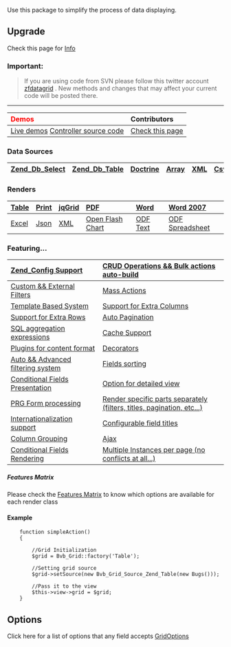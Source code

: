 Use this package to simplify the process of data displaying.

## Upgrade ##
Check this page for [Info](Upgrade.md)


### **Important:** ###
> If you are using code from SVN please follow this twitter account [zfdatagrid](http://twitter.com/zfdatagrid) . New methods and changes that may affect your current code will be posted there.


---


|<font color='red'><strong>Demos</strong></font>|Contributors|
|:----------------------------------------------|:-----------|
|[Live demos](http://zfdatagrid.com/grid/) [Controller source code](http://zfdatagrid.com/grid/default/site/code)|[Check this page](Contributors.md)|





### Data Sources ###
|[Zend\_Db\_Select](Bvb_Grid_Source.md)|[Zend\_Db\_Table](Bvb_Grid_Source.md)|[Doctrine](Bvb_Grid_Source.md)|[Array](Bvb_Grid_Source.md)|[XML](Bvb_Grid_Source.md)|[Csv](Bvb_Grid_Source.md)|[Json](Bvb_Grid_Source.md)|
|:-------------------------------------|:------------------------------------|:-----------------------------|:--------------------------|:------------------------|:------------------------|:-------------------------|


### Renders ###
|[Table](Bvb_Grid_Deploy.md)|[Print](Bvb_Grid_Deploy.md)|[jqGrid](Bvb_Grid_Deploy_JqGrid.md)|[PDF](Bvb_Grid_Deploy.md)|[Word](Bvb_Grid_Deploy.md)|[Word 2007](Bvb_Grid_Deploy.md)|
|:--------------------------|:--------------------------|:----------------------------------|:------------------------|:-------------------------|:------------------------------|
|[Excel](Bvb_Grid_Deploy.md)|[Json](Bvb_Grid_Deploy.md) |[XML](Bvb_Grid_Deploy.md)          |[Open Flash Chart](Bvb_Grid_Deploy.md)|[ODF Text](Bvb_Grid_Deploy.md)|[ODF Spreadsheet](Bvb_Grid_Deploy.md)|

### Featuring... ###
|[Zend\_Config Support](Zend_Config_Support.md)|[CRUD Operations && Bulk actions auto-build](CRUD.md)|
|:---------------------------------------------|:----------------------------------------------------|
|[Custom && External Filters](Custom_Filters.md) |[Mass Actions](Mass_Actions.md)                      |
|[Template Based System](Templates.md)         |[Support for Extra Columns](Extra_Columns.md)        |
|[Support for Extra Rows](Extra_Rows.md)       |[Auto Pagination](Pagination.md)                     |
|[SQL aggregation expressions](SqlExpressions.md)|[Cache Support](Cache.md)                            |
|[Plugins for content format](Plugins.md)      |[Decorators](Decorators.md)                          |
|[Auto && Advanced filtering system](Filters.md)|[Fields sorting](Fields_Sorting.md)                  |
|[Conditional Fields Presentation](Bvb_Grid_Deploy_Table.md)|[Option for detailed view](Detailed_View.md)         |
|[PRG Form processing](PRG_Form.md)            |[Render specific parts separately (filters, titles, pagination, etc...)](Part_Render.md)|
|[Internationalization support](Internationalization.md)|[Configurable field titles](GridOptions#Title.md)    |
|[Column Grouping](GridOptions#hRow.md)        |[Ajax](Bvb_Grid_Deploy_Table.md)                     |
|[Conditional Fields Rendering](Conditional_Fields_Rendering.md)|[Multiple Instances per page (no conflicts at all...)](Multiple_Instances.md)|

##### Features Matrix #####
Please check the [Features Matrix](Features_Matrix.md) to know which options are available for each render class

#### Example ####
```
    function simpleAction()
    {

        //Grid Initialization
        $grid = Bvb_Grid::factory('Table');
        
        //Setting grid source
        $grid->setSource(new Bvb_Grid_Source_Zend_Table(new Bugs()));
        
        //Pass it to the view
        $this->view->grid = $grid; 
    }
```

## Options ##
Click here for a list of options that any field accepts [GridOptions](GridOptions.md)